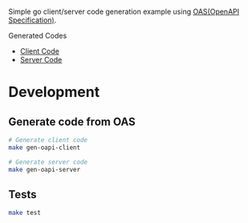 Simple go client/server code generation example using [OAS(OpenAPI
Specification)](https://spec.openapis.org/oas/latest.html).

Generated Codes
- [Client Code](/pkg/oapi/client.go)
- [Server Code](/pkg/oapi/server.go)

# Development

## Generate code from OAS

```bash
# Generate client code
make gen-oapi-client

# Generate server code
make gen-oapi-server
```

## Tests

```bash
make test
```
